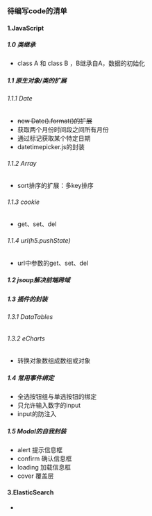 

### 待编写code的清单

#### 1.JavaScript

##### 1.0 类继承
* class A 和 class B ，B继承自A，数据的初始化

##### 1.1 原生对象/类的扩展

###### 1.1.1 Date
* ~~new Date().format()的扩展~~ 
* 获取两个月份时间段之间所有月份
* 通过标记获取某个特定日期
* datetimepicker.js的封装
###### 1.1.2 Array
* sort排序的扩展：多key排序 
###### 1.1.3 cookie
* get、set、del
###### 1.1.4 url(h5.pushState)
* url中参数的get、set、del 

##### 1.2 jsoup解决前端跨域
 
##### 1.3 插件的封装
###### 1.3.1 DataTables
###### 1.3.2 eCharts
* 转换对象数组成数组或对象 
 
##### 1.4 常用事件绑定
* 全选按钮组与单选按钮的绑定
* 只允许输入数字的input
* input的防注入

##### 1.5 Modal的自我封装
* alert 提示信息框
* confirm 确认信息框
* loading 加载信息框
* cover 覆盖层

#### 3.ElasticSearch
* 
